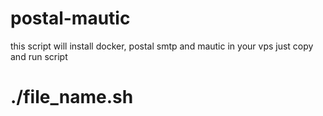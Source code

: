 # postal-mautic
this script will install docker, postal smtp and mautic in your vps
just copy and run script

# ./file_name.sh
